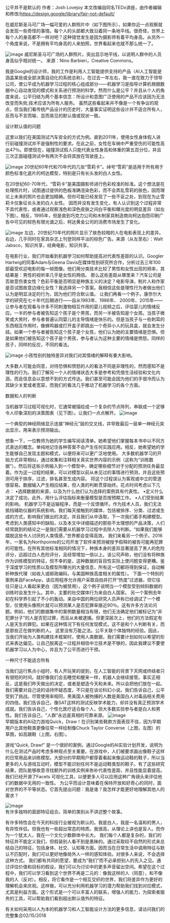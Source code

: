 公平并不是默认的
作者：Josh Lovejoy
本文改编自同名TEDx讲座，由作者编辑和修改/https://design.google/library/fair-not-default/

在威尼斯圣马可广场一幅可爱的人群照片中（如下图所示），如果你近一点观察就会发现一些奇怪的事情。每个人的头部都大致沿着同一条地平线。很奇怪，世界上每个人的身高都不一样对吧？这种错觉发生是因为摄影师有着平均身高。从另外一个角度来说，不是拥有平均身高的人来拍照，世界看起来也就不那么统一了。


![image](https://github.com/jdcloudcom/Image/blob/master/1.jpg)
威尼斯圣马可广场的人群照片。突出显示地平线，以说明人群中的人员身高似乎相对统一。
来源：Nino Barbieri，Creative Commons。

我是Google的设计师，我的工作是利用人工智能提供支持的产品（AI人工智能是涵盖某些或全部决策自动化的系统总称）。在过去一年左右，我一直在致力于领导公司，使公平成为机器学习过程的核心组成部分——机器学习是指导计算机根据数据中心自动发现的模式和关系进行预测的科学。然而什么是公平？并且从个人的角度来说，公平归结为两个基本信念：所设计和意图广泛使用的产品不应该因为无法改变而失败;技术应该为所有人服务。
虽然这些看起来并不像是一个有争议的观点，但当我们看传统产品设计的历史时，大量事实证明这些设计并不适合所有人，反而与不言而喻、显而易见的默认值或现状一致。

设计默认值的问题

这里以我们在美国测试汽车安全的方式为例。直到2011年，使用女性身体假人进行前碰撞测试并不是强制性的要求。在此之前，女性在车祸中严重受伤的可能性高出47％。即使现在，碰撞测试假人只能代表女性身高和体重的第五百分位，并且三次正面碰撞测试中有两次不会将其放在驾驶座上。

 
![image](https://github.com/jdcloudcom/Image/blob/master/%E7%BF%BB%E8%AF%91%E6%89%80%E9%9C%80%E5%9B%BE%E7%89%87/%E5%9B%BE%E7%89%87%201.png)
20世纪60年代和70年代的几张“雪莉卡”。绰号“雪莉”是适用于所有用于颜色标准化底片的柯达模型，特别是只有长头发的白人女性。

在20世纪60-70年代，“雪莉卡”是美国摄影师进行色彩校准的标准。这个想法是在处理照片时，试图通过提供的色板准确渲染色彩，而不会弄乱雪莉的肤色，因而理论上未来的照片也会更加精确。但你可能已经发现了一些不妥之处，到现在为止雪莉卡仅象征长头发的白人女性。
因而并没有发生变化，有人认识到这个过程非常不具代表性，或者通过观察浅色和深色皮肤之间白平衡和曝光度的明显差异（如左下图）。相反，1995年，但是直到巧克力公司和木制家具制造商向柯达抱怨印刷广告中可见的棕色有限光谱之后，柯达黄金公司的消费市场发生了变化。


![image](https://github.com/jdcloudcom/Image/blob/master/%E7%BF%BB%E8%AF%91%E6%89%80%E9%9C%80%E5%9B%BE%E7%89%87/%E7%85%A7%E7%89%87%E5%B7%AE%E5%BC%82.png)
左边，20世纪70年代的照片显示了肤色较暗的人在电影表现上的差异。
右边，几乎同时在家具杂志上刊登同样平淡的棕色广告。来源（从左至右）：Walt Jabsco，知识共享，经典电影，知识共享。

在电影行业，我们开始看到机器学习如何帮助提高对代表性差距的认识。Googler Hartwig的同事Adam与Geena Davis在媒体性别研究所合作，分析过去三年100部最受欢迎电影的每一帧图像。他们用分类技术比较了男性和女性出现的频率，其结果是：男性的视听率几乎是女性的两倍。
那么这些差距从哪里来？汽车公司是否故意伤害女性？色彩平衡是否明显是种族主义的决定？电影导演，制片人和作家是否试图故意边缘化女性？我选择另一个答案。我相信这些是理性行为者做出他们认为是明显决定的行为，因为他们符合默认值。
让我们再看一个例子。康奈尔大学的研究在七十年代后期进行——自从1983年、1986年、 2000年、2015年——让参与者在观看与许多不同刺激物相互作用的婴儿视频之后，评估婴儿的情绪反应。一半的参与者被告知这个孩子是个男孩，而另一半被告知是个女孩。当孩子微笑或大笑时，参与者普遍认同婴儿的主导情绪是快乐的。但是当孩子与一些刺耳的东西相互作用时，像蜂鸣器或打开盒子即跳出一个奇异小人的玩具盒，就会发生分歧。如果一个参与者被告知这个孩子是个女孩，他们认为她的主要情绪是恐惧。但是如果他们被告知这个孩子是个男孩，参与者认为这种主要的情绪是愤怒。同样的孩子，同样的反应，不同的看法。

 ![image](https://github.com/jdcloudcom/Image/blob/master/%E7%BF%BB%E8%AF%91%E6%89%80%E9%9C%80%E5%9B%BE%E7%89%87/child.png)
小孩性别的独特差异对我们对其情绪的解释有重大影响。

大多数人可能会同意，对待恐惧和愤怒的人的看法不同是非理性的，然而感知不是理性的行为。我们了解另一个人的情绪状态大多是参考和凭借生活经验和文化内涵，而且信息会以意想不到的方式传达。我们甚至可能会因为他们的手很冷而认为其缺少关爱或者宽容，而我们的看法几乎推动了机器学习的各个方面。

数据和人的判断

当机器学习过程可视化时，它通常被描绘成一个复杂的节点阵列，串联成一个足够令人印象深刻的决策图表（见下图）。让我们一点点解开。
 ![image](https://github.com/jdcloudcom/Image/blob/master/%E7%BF%BB%E8%AF%91%E6%89%80%E9%9C%80%E5%9B%BE%E7%89%87/%E7%A5%9E%E7%BB%8F%E5%85%83.png) 
 
一个典型的神经网络显示连接“神经元”层的交叉线，并导致最后一层单一神经元突出显示，用来表示预测输出。

想象一下，一位教师为她的学生编写阅读清单。她希望他们掌握每本书中以不同方式表达的概念。单纯地记住各种答案不会产生任何实践应用。相反，她希望她的学生能够自己发现主题和模式，以便将来可以更广泛地使用。
大多数机器学习的开始方式非常相似，通过收集和注释相关真实世界内容的示例（这称为“训练数据”）。然后将这些示例输入到一个模型中，确定哪些细节对于分配的预测任务最显着。作为这一过程的结果，可以对模型以前从未见过的事情进行预测，并且这些预测可用于排序，过滤，排名甚至生成内容。
将这个过程误认为客观或中立的管道很容易。数据输入产生相应结果，但人类的判断贯穿始终。花点时间考虑以下几点：
•选择数据的来源，以及为什么他们认为选择的案例具有代表性。
•定义什么决定了成功，此外，用什么评估指标来衡量模型是否按预期工作。
•人们受到结果的影响。
机器学习不是运输程序，而是一个反馈循环。作为技术人员，我们无法抵挡辅助仪器的系统影响。我们每天接触到的媒体，包括被排序、分类、过滤或生成的方式，影响我们做出的决定。并且我们从中汲取，下一次我们着手构建模型。
考虑到人类感知中的缺陷，以及本文中详细描述的那些不太理想的产品决策，人们经常跳到的结论之一是我们需要从机器学习过程中去除人为判断。“如果我们能够摆脱这些令人讨厌的人类情感，”世界都会变得高效。
我们来看另一个例子。2016年，一家名为Northpointe的公司开发了软件来预测被授予假释的被告可能再犯罪的可能性。在所有其他标准相同的情况下，种族本身的差异显著提高了黑人的危险评分，远超过白人危险评分，且经常增加一倍以上。该公司声称，他们没有将种族作为训练模型的特征，但不幸的是，这种数据的盲目性实际上使问题变得更糟。鉴于深度学习的性质以及模型所曝光的大量信息，所有这一切都将得到保证，自动解析种族代理（如收入或邮政编码，与美国种族高度相关的属性）。
下面一个特别的案例来自FaceApp，该应用程序允许用户采取自拍并打开“热度”过滤器，但它往往只是让人看起来更白（因为被禁用）。这个例子说明当一个模型受到倾斜数据的训练时会发生什么。其中，主要的社交媒体行为来自白人国家。
另一个案例去年初在科学界引起了不小的轰动。来自中国的两位研究人员声称已经调试了一个模型，仅使用头像照片就可以预测某人是否犯罪率接近90％。这有许多方法论问题。例如，他们的数据集中的案例数量相当有限，他们无法确定他们被标记为“非犯罪分子”的人是否犯过罪，而且从未被逮捕。但更深层次上，他们的方法假定有人是天生的罪犯。如果在这种情况下有任何发现模式，这不是和个人判断有关，而是那些正在做判断的人。
这里没有万能之法。公平关联个体独特的经验。因此，当我们开始为人类构建技术框架时，使用人类数据，我们需要计划如何以希望的形式来表达偏见。让自己脱离这一过程并相信中立技术是不够的，因此我建议不要使机器学习以人为中心，并且为了公平而进行干预。

一种尺寸不能适合所有

当我们运行焦点小组时，有人开玩笑的提到，在人工智能的背景下天网或终结者只有很短的时间。就好像我们会去睡觉和醒来一样，机器人会继续接管。事实正相反，这是我们昨天做出的决定，或者是塑造今天和未来。所以会把他们放在一起。
我们需要对自己说的话持怀疑态度，不只是在谈论科幻小说。我们告诉自己，公平受到了挑战。尽管使用率相同，黑美国人被拘捕的人数是美国白人对毒品相关费用的四倍。我们告诉自己，像SAT这样的测试反映学术能力，却并没有真正预测学术成就。我们告诉自己，个性化医疗适合每个人，但大多数实验参与者是白人和男性。我们告诉自己，“人群”永远是真相的可靠来源。
![image](https://github.com/jdcloudcom/Image/blob/master/%E7%BF%BB%E8%AF%91%E6%89%80%E9%9C%80%E5%9B%BE%E7%89%87/shoes.png)  
早期版本的AI动力游戏Quick，Draw！在识别某些鞋款方面表现不佳，因为早期用户比其他鞋类更像往常一样绘制像Chuck Taylor Converse（上图，左图）的草图，如高跟鞋（上图，右图）。

游戏“Quick, Draw!” 是一个很好的案例，通过Google的AI实验计划开发，说明为什么在测试产品时考虑多种观点至关重要。在游戏中，人们被要求画出像鞋子这样的日常用品来训练模型。大部分的早期用户都穿着看起来像运动鞋的鞋子，所以当更多的人与游戏互动时，模型不能识别任何不是运动鞋类型的鞋子。有了这些研究结果，团队能够故意寻找额外的训练实例来弥补代表性差距，并且性能显着提高。我们已经开源了Facets 可视化工具，以便更多人可以应用这种广角镜头来评估他们的数据中无用的一致性。
为公平而设计意味着在保持开放和好奇心的同时，面对世界的不平等状态。它首先提出问题：我是谁？我怎样才能更好地理解其他人的需求？

![image](https://github.com/jdcloudcom/Image/blob/master/%E7%BF%BB%E8%AF%91%E6%89%80%E9%9C%80%E5%9B%BE%E7%89%87/%E9%9D%A2%E9%83%A8%E7%89%B9%E5%BE%81%E7%BB%84%E5%90%88.png)  
有许多独特的面部特征组合。简单的类别从不讲述整个故事。

有许多特性会在今天的科技行业被视为默认的。我是白人，我是一名温和的男人，有异性伴侣。但我也有一些超出常态的特质。我很高，从理论上讲也是盲人。而作为一个犹太人，我在一个文化少数群体中长大。
我们每个人都是复杂的，我们的特征并不能定义我们，但假装别人看不到是愚昧的。通过采取较不自然的形式来总结自己的特征，包括身体、社交、认知等方面。因而当在日常生活中调用特征与默认不匹配时，我们可以更好地像局外人一样的感知体验。对很多人来说，不会选择这种方式。
我们都有共同的愿望，要成为“我们”而不必承担别人的先入之见。通过评估价值和目标的假设，我们可以为讨论中的更多声音留出空间。希望在这个过程中，我们可以学习看到这个世界不再是二元的：像我这样的人（同意），和不像我的人（反对）。相反，将它看作是一个相互交织的世界，我们将差异作为更好的理解机会来庆祝。这样做，可以充分利用机器学习的潜力帮助我们找到对应模式，尤其是利益方面。这个形式是一个可以丰富人的联系，增强人的能力，为探索者服务的工具，可以帮助我们看到超出默认值外的特征。

有关如何采用以人为本的机器学习和人工智能设计方法的更多信息，请访问我们的完整集合02/15/2018
